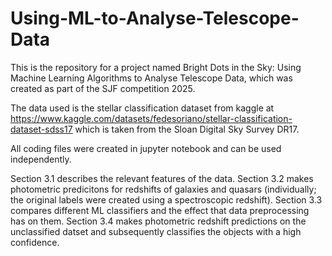 # Using-ML-to-Analyse-Telescope-Data
This is the repository for a project named Bright Dots in the Sky: Using Machine Learning Algorithms to Analyse Telescope Data, which was created as part of the SJF competition 2025.

The data used is the stellar classification dataset from kaggle at https://www.kaggle.com/datasets/fedesoriano/stellar-classification-dataset-sdss17 which is taken from the Sloan Digital Sky Survey DR17.

All coding files were created in jupyter notebook and can be used independently.

Section 3.1 describes the relevant features of the data.
Section 3.2 makes photometric predicitons for redshifts of galaxies and quasars (individually; the original labels were created using a spectroscopic redshift).
Section 3.3 compares different ML classifiers and the effect that data preprocessing has on them.
Section 3.4 makes photometric redshift predictions on the unclassified datset and subsequently classifies the objects with a high confidence.

